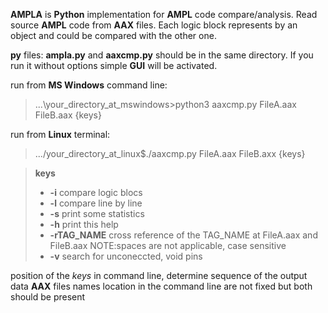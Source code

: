**AMPLA** is **Python** implementation for **AMPL** code compare/analysis.
Read source **AMPL** code from **AAX** files.
Each logic block represents by an object and could be compared with the other one.

**py** files: **ampla.py** and **aaxcmp.py** should be in the same directory. 
If you run it without options simple **GUI** will be activated.

run from **MS Windows** command line:
> ...\your_directory_at_mswindows>python3 aaxcmp.py FileA.aax FileB.aax {keys}

run from **Linux** terminal:
> .../your_directory_at_linux$./aaxcmp.py FileA.aax FileB.axx {keys}

>**keys**
> - **-i** compare logic blocs
> - **-l** compare line by line
> - **-s** print some statistics
> - **-h** print this help
> - **-rTAG_NAME** cross reference of the TAG_NAME at FileA.aax and FileB.aax NOTE:spaces are not applicable, case sensitive
> - **-v** search for unconeccted, void pins

position of the *keys* in command line, determine sequence of the output data
**AAX** files names location in the command line are not fixed but both should be present
